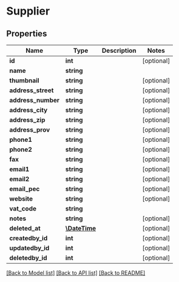 # Supplier

## Properties
Name | Type | Description | Notes
------------ | ------------- | ------------- | -------------
**id** | **int** |  | [optional] 
**name** | **string** |  | 
**thumbnail** | **string** |  | [optional] 
**address_street** | **string** |  | [optional] 
**address_number** | **string** |  | [optional] 
**address_city** | **string** |  | [optional] 
**address_zip** | **string** |  | [optional] 
**address_prov** | **string** |  | [optional] 
**phone1** | **string** |  | [optional] 
**phone2** | **string** |  | [optional] 
**fax** | **string** |  | [optional] 
**email1** | **string** |  | [optional] 
**email2** | **string** |  | [optional] 
**email_pec** | **string** |  | [optional] 
**website** | **string** |  | [optional] 
**vat_code** | **string** |  | 
**notes** | **string** |  | [optional] 
**deleted_at** | [**\DateTime**](\DateTime.md) |  | [optional] 
**createdby_id** | **int** |  | [optional] 
**updatedby_id** | **int** |  | [optional] 
**deletedby_id** | **int** |  | [optional] 

[[Back to Model list]](../../README.md#documentation-for-models) [[Back to API list]](../../README.md#documentation-for-api-endpoints) [[Back to README]](../../README.md)

